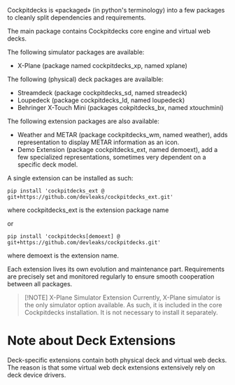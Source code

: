 Cockpitdecks is «packaged» (in python's terminology) into a few packages to cleanly split dependencies and requirements.

The main package contains Cockpitdecks core engine and virtual web decks.

The following simulator packages are available:

- X-Plane (package named cockpitdecks_xp, named xplane)

The following (physical) deck packages are availalble:

- Streamdeck (package cockpitdecks_sd, named streadeck)
- Loupedeck (package cockpitdecks_ld, named loupedeck)
- Behringer X-Touch Mini (packages cokpitdecks_bx, named xtouchmini)

The following extension packages are also available:

- Weather and METAR (package cockpitdecks_wm, named weather), adds representation to display METAR information as an icon.
- Demo Extension (package cockpitdecks_ext, named demoext), add a few specialized representations, sometimes very dependent on a specific deck model.

A single extension can be installed as such:

```
pip install 'cockpitdecks_ext @ git+https://github.com/devleaks/cockpitdecks_ext.git'
```

where cockpitdecks_ext is the extension package name

or

```
pip install 'cockpitdecks[demoext] @ git+https://github.com/devleaks/cockpitdecks.git'
```

where demoext is the extension name.

Each extension lives its own evolution and maintenance part. Requirements are precisely set and monitored regularly to ensure smooth cooperation between all packages.

> [!NOTE] X-Plane Simulator Extension
> Currently, X-Plane simulator is the only simulator option available. As such, it is included in the core Cockpitdecks installation. It is not necessary to install it separately.

# Note about Deck Extensions

Deck-specific extensions contain both physical deck and virtual web decks. The reason is that some virtual web deck extensions extensively rely on deck device drivers.

